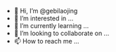 - 👋 Hi, I’m @gebilaojing
- 👀 I’m interested in ...
- 🌱 I’m currently learning ...
- 💞️ I’m looking to collaborate on ...
- 📫 How to reach me ...

<!---
gebilaojing/gebilaojing is a ✨ special ✨ repository because its `README.md` (this file) appears on your GitHub profile.
You can click the Preview link to take a look at your changes.
--->
